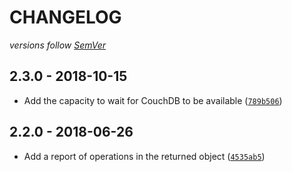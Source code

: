 # CHANGELOG
*versions follow [SemVer](http://semver.org)*

## 2.3.0 - 2018-10-15
* Add the capacity to wait for CouchDB to be available ([`789b506`](https://github.com/maxlath/couch-init2/commit/789b506))

## 2.2.0 - 2018-06-26
* Add a report of operations in the returned object ([`4535ab5`](https://github.com/maxlath/couch-init2/commit/4535ab5))

